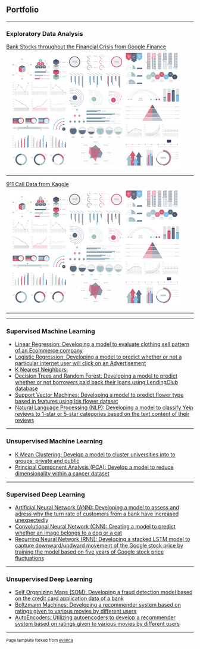 ## Portfolio

---

### Exploratory Data Analysis

[Bank Stocks throughout the Financial Crisis from Google Finance](/sample_page)
<img src="images/dummy_thumbnail.jpg?raw=true"/>

---
[911 Call Data from Kaggle](/pdf/sample_presentation.pdf)
<img src="images/dummy_thumbnail.jpg?raw=true"/>

---


---

### Supervised Machine Learning

- [Linear Regression: Developing a model to evaluate clothing sell pattern of an Ecommerce company](http://example.com/)
- [Logistic Regression: Developing a model to predict whether or not a particular internet user will click on an Advertisement](http://example.com/)
- [K Nearest Neighbors: ](http://example.com/)
- [Decision Trees and Random Forest: Developing a model to predict whether or not borrowers paid back their loans using LendingClub database](http://example.com/)
- [Support Vector Machines: Developing a model to predict flower type based in features using Iris flower dataset](http://example.com/)
- [Natural Language Processing (NLP): Developing a model to classify Yelp reviews to 1-star or 5-star categories based on the text content of their reviews](http://example.com/)

---

### Unsupervised Machine Learning

- [K Mean Clustering: Develop a model to cluster universities into to groups: private and public](http://example.com/)
- [Principal Component Analysis (PCA): Develop a model to reduce dimensionality within a cancer dataset](http://example.com/)


---

### Supervised Deep Learning

- [Artificial Neural Network (ANN): Developing a model to assess and adress why the turn rate of customers from a bank have increased unexpectedly](http://example.com/)
- [Convolutional Neural Network (CNN): Creating a model to predict whether an image belongs to a dog or a cat](http://example.com/)
- [Recurring Neural Network (RNN): Developing a stacked LSTM model to capture downward/updward movement of the Google stock price by training the model based on five years of Google stock price fluctuations](http://example.com/)


---

### Unsupervised Deep Learning

- [Self Organizing Maps (SOM): Developing a fraud detection model based on the credit card application data of a bank](http://example.com/)
- [Boltzmann Machines: Developing a recommender system based on ratings given to various movies by different users](http://example.com/)
- [AutoEncoders: Utilizing autoencoders to develop a recommender system based on ratings given to various movies by different users](http://example.com/)


---
<p style="font-size:11px">Page template forked from <a href="https://github.com/evanca/quick-portfolio">evanca</a></p>
<!-- Remove above link if you don't want to attibute -->
